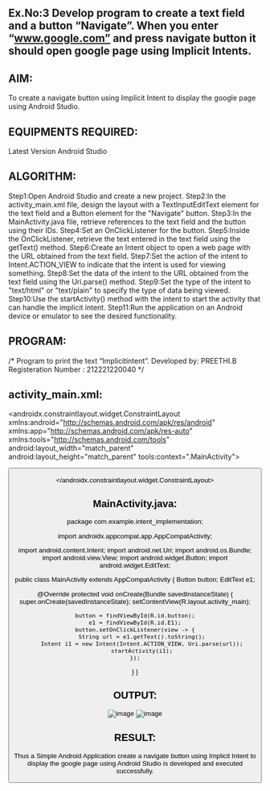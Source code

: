## Ex.No:3 Develop program to create a text field and a button “Navigate”. When you enter “www.google.com” and press navigate button it should open google page using Implicit Intents.
## AIM:
To create a navigate button using Implicit Intent to display the google page using Android Studio.

## EQUIPMENTS REQUIRED:
Latest Version Android Studio

## ALGORITHM:
Step1:Open Android Studio and create a new project.
Step2:In the activity_main.xml file, design the layout with a TextInputEditText element for the text field and a Button element for the "Navigate" button.
Step3:In the MainActivity.java file, retrieve references to the text field and the button using their IDs.
Step4:Set an OnClickListener for the button.
Step5:Inside the OnClickListener, retrieve the text entered in the text field using the getText() method.
Step6:Create an Intent object to open a web page with the URL obtained from the text field.
Step7:Set the action of the intent to Intent.ACTION_VIEW to indicate that the intent is used for viewing something.
Step8:Set the data of the intent to the URL obtained from the text field using the Uri.parse() method.
Step9:Set the type of the intent to "text/html" or "text/plain" to specify the type of data being viewed.
Step10:Use the startActivity() method with the intent to start the activity that can handle the implicit intent.
Step11:Run the application on an Android device or emulator to see the desired functionality.
## PROGRAM:
/*
Program to print the text “Implicitintent”.
Developed by: PREETHI.B
Registeration Number : 212221220040
*/
## activity_main.xml:
<?xml version="1.0" encoding="utf-8"?>
<androidx.constraintlayout.widget.ConstraintLayout xmlns:android="http://schemas.android.com/apk/res/android"
xmlns:app="http://schemas.android.com/apk/res-auto"
xmlns:tools="http://schemas.android.com/tools"
android:layout_width="match_parent"
android:layout_height="match_parent"
tools:context=".MainActivity">

<TextView
    android:id="@+id/textView"
    android:layout_width="wrap_content"
    android:layout_height="wrap_content"
    android:layout_marginStart="4dp"
    android:layout_marginTop="52dp"
    android:text="@string/enter_an_url"
    android:textSize="26sp"
    app:layout_constraintStart_toStartOf="parent"
    app:layout_constraintTop_toTopOf="parent"
    tools:ignore="ExtraText" />

<EditText
    android:id="@+id/E1"
    android:layout_width="wrap_content"
    android:layout_height="wrap_content"
    android:layout_marginTop="120dp"
    android:ems="10"
    android:inputType="textPersonName"
    android:text=""
    android:textColor="#2196F3"
    app:layout_constraintEnd_toEndOf="parent"
    app:layout_constraintHorizontal_bias="0.791"
    app:layout_constraintStart_toStartOf="parent"
    app:layout_constraintTop_toTopOf="parent" />

<Button
    android:id="@+id/button"
    android:layout_width="wrap_content"
    android:layout_height="wrap_content"
    android:layout_marginBottom="484dp"
    android:text="Jump Into"
    app:backgroundTint="#4CAF50"
    app:layout_constraintBottom_toBottomOf="parent"
    app:layout_constraintEnd_toEndOf="parent"
    app:layout_constraintHorizontal_bias="0.462"
    app:layout_constraintStart_toStartOf="parent" />


</androidx.constraintlayout.widget.ConstraintLayout>
## MainActivity.java:
package com.example.intent_implementation;

import androidx.appcompat.app.AppCompatActivity;

import android.content.Intent;
import android.net.Uri;
import android.os.Bundle;
import android.view.View;
import android.widget.Button;
import android.widget.EditText;

public class MainActivity extends AppCompatActivity {
Button button;
EditText e1;

@Override
protected void onCreate(Bundle savedInstanceState) {
    super.onCreate(savedInstanceState);
    setContentView(R.layout.activity_main);

    button = findViewById(R.id.button);
    e1 = findViewById(R.id.E1);
    button.setOnClickListener(view -> {
        String url = e1.getText().toString();
        Intent i1 = new Intent(Intent.ACTION_VIEW, Uri.parse(url));
        startActivity(i1);
    });
}
}
## OUTPUT:
![image](https://github.com/PREETHI-B0/Mobile-Application-Development/assets/136311079/743c7ad2-f98e-45f6-93ff-b960828c8272)
![image](https://github.com/PREETHI-B0/Mobile-Application-Development/assets/136311079/37786ba3-51e0-40f1-a943-ba592700fd6f)
## RESULT:
Thus a Simple Android Application create a navigate button using Implicit Intent to display the google page using Android Studio is developed and executed successfully.
